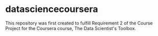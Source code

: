 # datasciencecoursera
This repository was first created to fulfill Requirement 2 of the Course Project for the Coursera course, The Data Scientist's Toolbox.
